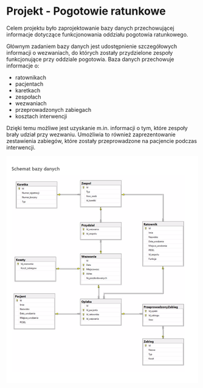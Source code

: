 # Projekt - Pogotowie ratunkowe
Celem projektu było zaprojektowanie bazy danych przechowującej informacje dotyczące funkcjonowania oddziału
pogotowia ratunkowego.

Głównym zadaniem bazy danych jest udostępnienie szczegółowych informacji o wezwaniach, do których zostały
przydzielone zespoły funkcjonujące przy oddziale pogotowia.
Baza danych przechowuje informacje o:
+ ratownikach    
+ pacjentach     
+ karetkach    
+ zespołach    
+ wezwaniach    
+ przeprowadzonych zabiegach    
+ kosztach interwencji     

Dzięki temu możliwe jest uzyskanie m.in. informacji o tym, które zespoły brały udział przy wezwaniu. Umożliwia to
również zaprezentowanie zestawienia zabiegów, które zostały przeprowadzone na pacjencie podczas interwencji.

![](https://github.com/kamildyjak/Projekt-Bazy-danych/blob/master/schema.png)
